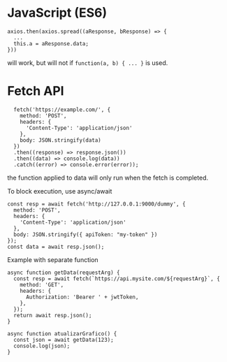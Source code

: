 # JavaScript (ES6)

```
axios.then(axios.spread((aResponse, bResponse) => {
  ...
  this.a = aResponse.data;
}))
```

will work, but will not if `function(a, b) { ... }` is used.


# Fetch API

```
  fetch('https://example.com/', {
    method: 'POST',
    headers: {
      'Content-Type': 'application/json'
    },
    body: JSON.stringify(data)
  })
  .then((response) => response.json())
  .then((data) => console.log(data))
  .catch((error) => console.error(error));
```

the function applied to data will only run when the fetch is completed.

To block execution, use async/await

```
const resp = await fetch('http://127.0.0.1:9000/dummy', {
  method: 'POST',
  headers: {
    'Content-Type': 'application/json'
  },
  body: JSON.stringify({ apiToken: "my-token" })
});
const data = await resp.json();
```

Example with separate function

```
async function getData(requestArg) {
  const resp = await fetch(`https://api.mysite.com/${requestArg}`, {
    method: 'GET',
    headers: {
      Authorization: 'Bearer ' + jwtToken,
    },
  });
  return await resp.json();
}

async function atualizarGrafico() {
  const json = await getData(123);
  console.log(json);
}
```